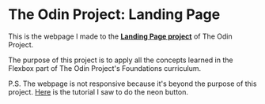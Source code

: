 # The Odin Project: Landing Page

This is the webpage I made to the **[Landing Page project](https://www.theodinproject.com/lessons/foundations-landing-page)** of The Odin Project.

The purpose of this project is to apply all the concepts learned in the Flexbox part of The Odin Project's Foundations curriculum.

P.S. The webpage is not responsive because it's beyond the purpose of this project.
[Here](https://www.youtube.com/watch?v=6xNcXwC6ikQ) is the tutorial I saw to do the neon button.
